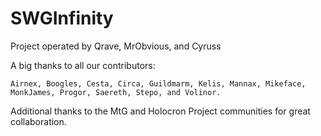 # SWGInfinity

Project operated by Qrave, MrObvious, and Cyruss

A big thanks to all our contributors:

    Airnex, Boogles, Cesta, Circa, Guildmarm, Kelis, Mannax, Mikeface, MonkJames, Progor, Saereth, Stepo, and Volinor.

Additional thanks to the MtG and Holocron Project communities for great collaboration.
